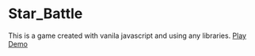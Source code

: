 # Star_Battle

This is a game created with vanila javascript and using any libraries.
[Play Demo](https://github.com/Narias1999/Star_Battle)
